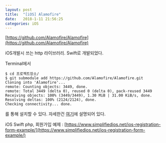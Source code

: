 ```yaml
---
layout: post
title:  "[iOS] Alamofire"
date:   2018-1-11 21:56:25
categories: iOS
---
```


[https://github.com/Alamofire/Alamofire](https://github.com/Alamofire/Alamofire)

iOS개발시 쓰는 http 라이브러리. Swift로 개발되었다.

Terminal에서

```
$ cd 프로젝트장소/
$ git submodule add https://github.com/Alamofire/Alamofire.git
Cloning into 'Alamofire'...
remote: Counting objects: 3449, done.
remote: Total 3449 (delta 0), reused 0 (delta 0), pack-reused 3449
Receiving objects: 100% (3449/3449), 1.30 MiB | 31.00 KiB/s, done.
Resolving deltas: 100% (2124/2124), done.
Checking connectivity... done.
```

를 통해 설치할 수 있다. 자세한건 [여기](https://outofbedlam.github.io/swift/2016/02/04/Alamofire/)에 설명되어 있다.

iOS Swift php, 회원가입 예제 : [https://www.simplifiedios.net/ios-registration-form-example/](https://www.simplifiedios.net/ios-registration-form-example/)
